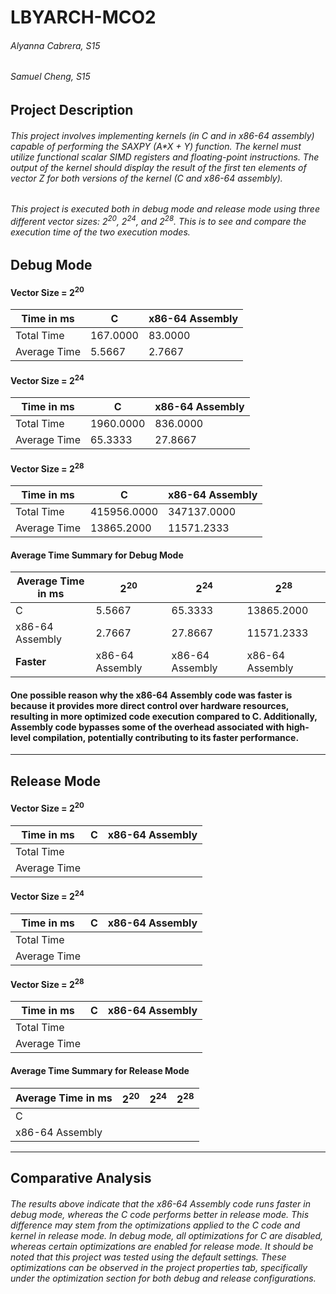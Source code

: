 # LBYARCH-MCO2 
###### Alyanna Cabrera, S15 
###### Samuel Cheng, S15

## Project Description
###### This project involves implementing kernels (in C and in x86-64 assembly) capable of performing the SAXPY (A*X + Y) function. The kernel must utilize functional scalar SIMD registers and floating-point instructions. The output of the kernel should display the result of the first ten elements of vector Z for both versions of the kernel (C and x86-64 assembly).
###### This project is executed both in debug mode and release mode using three different vector sizes: 2<sup>20</sup>, 2<sup>24</sup>, and 2<sup>28</sup>. This is to see and compare the execution time of the two execution modes.

## Debug Mode

#### Vector Size = 2<sup>20</sup>
| Time in ms | C | x86-64 Assembly |
|----------|----------|----------|
| Total Time | 167.0000 | 83.0000 |
| Average Time | 5.5667 | 2.7667 |

#### Vector Size = 2<sup>24</sup>
| Time in ms | C | x86-64 Assembly |
|----------|----------|----------|
| Total Time | 1960.0000 | 836.0000 |
| Average Time | 65.3333 | 27.8667 |

#### Vector Size = 2<sup>28</sup>
| Time in ms | C | x86-64 Assembly |
|----------|----------|----------|
| Total Time | 415956.0000 | 347137.0000 |
| Average Time | 13865.2000 | 11571.2333 |

#### Average Time Summary for Debug Mode
| Average Time in ms | 2<sup>20</sup> | 2<sup>24</sup> | 2<sup>28</sup> |
|----------|----------|----------|----------|
| C | 5.5667 | 65.3333 | 13865.2000 |
| x86-64 Assembly | 2.7667 | 27.8667 | 11571.2333 |
| **Faster** | x86-64 Assembly | x86-64 Assembly | x86-64 Assembly |

#### One possible reason why the x86-64 Assembly code was faster is because it provides more direct control over hardware resources, resulting in more optimized code execution compared to C. Additionally, Assembly code bypasses some of the overhead associated with high-level compilation, potentially contributing to its faster performance.

---

## Release Mode

#### Vector Size = 2<sup>20</sup>
| Time in ms | C | x86-64 Assembly |
|----------|----------|----------|
| Total Time |  |  |
| Average Time |  |  |

#### Vector Size = 2<sup>24</sup>
| Time in ms | C | x86-64 Assembly |
|----------|----------|----------|
| Total Time |  |  |
| Average Time |  |  |

#### Vector Size = 2<sup>28</sup>
| Time in ms | C | x86-64 Assembly |
|----------|----------|----------|
| Total Time |  |  |
| Average Time |  |  |

#### Average Time Summary for Release Mode
| Average Time in ms | 2<sup>20</sup> | 2<sup>24</sup> | 2<sup>28</sup> |
|----------|----------|----------|----------|
| C |  |  |  |
| x86-64 Assembly |  |  |  |

---

## Comparative Analysis
###### The results above indicate that the x86-64 Assembly code runs faster in debug mode, whereas the C code performs better in release mode. This difference may stem from the optimizations applied to the C code and kernel in release mode. In debug mode, all optimizations for C are disabled, whereas certain optimizations are enabled for release mode. It should be noted that this project was tested using the default settings. These optimizations can be observed in the project properties tab, specifically under the optimization section for both debug and release configurations.
